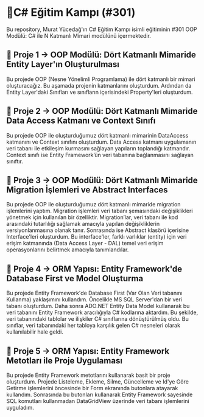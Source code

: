 # :gem:C# Eğitim Kampı (#301)
Bu repository, Murat Yücedağ'ın C# Eğitim Kampı isimli eğitiminin #301 OOP Modülü: C# ile N Katmanlı Mimari modülünü içermektedir.

## :pushpin: Proje 1 -> OOP Modülü: Dört Katmanlı Mimaride Entity Layer'ın Oluşturulması
Bu projede OOP (Nesne Yönelimli Programlama) ile dört katmanlı bir mimari oluşturacağız. Bu aşamada projenin katmanlarını oluşturdum. Ardından da Entity Layer'daki Sınıfları ve sınıfların içerisindeki Property'leri oluşturdum.

## :pushpin: Proje 2 -> OOP Modülü: Dört Katmanlı Mimaride Data Access Katmanı ve Context Sınıfı
Bu projede OOP ile oluşturduğumuz dört katmanlı mimarinin DataAccess katmanını ve Context sınıfını oluşturdum. Data Access katmanı uygulamanın veri tabanı ile etkileşim kurmasını sağlayan yapıların toplandığı katmandır. Context sınıfı ise Entity Framework’ün veri tabanına bağlanmasını sağlayan sınıftır.

## :pushpin: Proje 3 -> OOP Modülü: Dört Katmanlı Mimaride Migration İşlemleri ve Abstract Interfaces
Bu projede OOP ile oluşturduğumuz dört katmanlı mimaride migration işlemlerini yaptım. Migration işlemleri veri tabanı şemasındaki değişiklikleri yönetmek için kullanılan bir özelliktir. Migration’lar, veri tabanı ile kod arasındaki tutarlılığı sağlamak amacıyla yapılan değişikliklerin versiyonlanmasına olanak tanır. Sonrasında ise Abstract klasörü içerisine Interface'leri oluşturdum. Bu interface'ler, farklı varlıklar (entity) için veri erişim katmanında (Data Access Layer - DAL) temel veri erişim operasyonlarını belirtmek amacıyla tanımlandılar.

## :pushpin: Proje 4 -> ORM Yapısı: Entity Framework'de Database First ve Model Oluşturma
Bu projede Entity Framework'de Database First (Var Olan Veri tabanını Kullanma) yaklaşımını kullandım. Öncelikle MS SQL Server'dan bir veri tabanı oluşturdum. Daha sonra ADO.NET Entity Data Model kullanarak bu veri tabanını Entity Framework aracılığıyla C# kodlarına aktardım. Bu şekilde, veri tabanındaki tablolar ve ilişkiler C# sınıflarına dönüştürülmüş oldu. Bu sınıflar, veri tabanındaki her tabloya karşılık gelen C# nesneleri olarak kullanılabilir hale geldi.

## :pushpin: Proje 5 -> ORM Yapısı: Entity Framework Metotları ile Proje Uygulaması
Bu projede Entity Framework metotlarını kullanarak basit bir proje oluşturdum. Projede Listeleme, Ekleme, Silme, Güncelleme ve Id'ye Göre Getirme işlemlerini öncesinde bir Form ekranında butonlara atayarak kullandım. Sonrasında bu butonları kullanarak Entity Framework sayesinde SQL komutları kullanmadan DataGridView üzerinde veri tabanı işlemlerini uyguladım.

